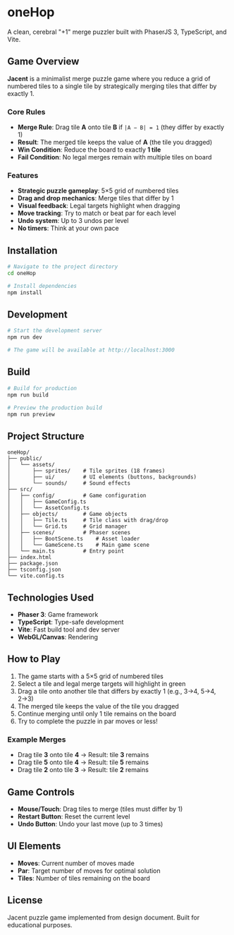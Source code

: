 # oneHop

A clean, cerebral "+1" merge puzzler built with PhaserJS 3, TypeScript, and Vite.

## Game Overview

**Jacent** is a minimalist merge puzzle game where you reduce a grid of numbered tiles to a single tile by strategically merging tiles that differ by exactly 1.

### Core Rules

- **Merge Rule**: Drag tile **A** onto tile **B** if `|A − B| = 1` (they differ by exactly 1)
- **Result**: The merged tile keeps the value of **A** (the tile you dragged)
- **Win Condition**: Reduce the board to exactly **1 tile**
- **Fail Condition**: No legal merges remain with multiple tiles on board

### Features

- **Strategic puzzle gameplay**: 5×5 grid of numbered tiles
- **Drag and drop mechanics**: Merge tiles that differ by 1
- **Visual feedback**: Legal targets highlight when dragging
- **Move tracking**: Try to match or beat par for each level
- **Undo system**: Up to 3 undos per level
- **No timers**: Think at your own pace

## Installation

```bash
# Navigate to the project directory
cd oneHop

# Install dependencies
npm install
```

## Development

```bash
# Start the development server
npm run dev

# The game will be available at http://localhost:3000
```

## Build

```bash
# Build for production
npm run build

# Preview the production build
npm run preview
```

## Project Structure

```
oneHop/
├── public/
│   └── assets/
│       ├── sprites/    # Tile sprites (18 frames)
│       ├── ui/         # UI elements (buttons, backgrounds)
│       └── sounds/     # Sound effects
├── src/
│   ├── config/         # Game configuration
│   │   ├── GameConfig.ts
│   │   └── AssetConfig.ts
│   ├── objects/        # Game objects
│   │   ├── Tile.ts     # Tile class with drag/drop
│   │   └── Grid.ts     # Grid manager
│   ├── scenes/         # Phaser scenes
│   │   ├── BootScene.ts    # Asset loader
│   │   └── GameScene.ts    # Main game scene
│   └── main.ts         # Entry point
├── index.html
├── package.json
├── tsconfig.json
└── vite.config.ts
```

## Technologies Used

- **Phaser 3**: Game framework
- **TypeScript**: Type-safe development
- **Vite**: Fast build tool and dev server
- **WebGL/Canvas**: Rendering

## How to Play

1. The game starts with a 5×5 grid of numbered tiles
2. Select a tile and legal merge targets will highlight in green
3. Drag a tile onto another tile that differs by exactly 1 (e.g., 3→4, 5→4, 2→3)
4. The merged tile keeps the value of the tile you dragged
5. Continue merging until only 1 tile remains on the board
6. Try to complete the puzzle in par moves or less!

### Example Merges

- Drag tile **3** onto tile **4** → Result: tile **3** remains
- Drag tile **5** onto tile **4** → Result: tile **5** remains
- Drag tile **2** onto tile **3** → Result: tile **2** remains

## Game Controls

- **Mouse/Touch**: Drag tiles to merge (tiles must differ by 1)
- **Restart Button**: Reset the current level
- **Undo Button**: Undo your last move (up to 3 times)

## UI Elements

- **Moves**: Current number of moves made
- **Par**: Target number of moves for optimal solution
- **Tiles**: Number of tiles remaining on the board

## License

Jacent puzzle game implemented from design document. Built for educational purposes.
